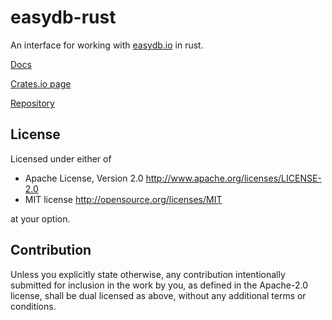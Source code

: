 # easydb-rust

An interface for working with [easydb.io](https://easydb.io) in rust.

[Docs](https://docs.rs/easydb)

[Crates.io page](https://crates.io/crates/easydb)

[Repository](https://github.com/drewtato/easydb-rust)

## License

Licensed under either of

* Apache License, Version 2.0
   <http://www.apache.org/licenses/LICENSE-2.0>
* MIT license
   <http://opensource.org/licenses/MIT>

at your option.

## Contribution

Unless you explicitly state otherwise, any contribution intentionally submitted
for inclusion in the work by you, as defined in the Apache-2.0 license, shall be
dual licensed as above, without any additional terms or conditions.

